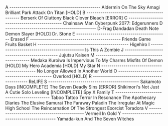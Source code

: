 A ---------------------------------------------
  Aldermin On The Sky
  Amagi Brilliant Park
  Attack On Titan [HOLD]
B ---------------------------------------------
  Berserk Of Gluttony
  Black Clover
  Bleach [ERROR]
C ---------------------------------------------
  Chainsaw Man
  Cyberpunk 2077: Edgerunners
D ---------------------------------------------
  D-Frag
  Dandadan
  Death Note
  Demon Slayer [HOLD]
  Dr. Stone
E ---------------------------------------------
  Erased
F ---------------------------------------------
  Friends Game
  Fruits Basket
H ---------------------------------------------
  Higehiro
I ---------------------------------------------
  Is This A Zombie
J ---------------------------------------------
  Jujutsu Kaisen
M ---------------------------------------------
  Medaka Kuroiwa Is Impervious To My Charms
  Misfits Of Demon [HOLD]
  My Hero Academia [HOLD]
  My Star
N ---------------------------------------------
  No Longer Allowed In Another World
O ---------------------------------------------
  Overlord [HOLD]
R ---------------------------------------------
  ReLIFE
S ---------------------------------------------
  Sakamoto Days [INCOMPLETE]
  The Seven Deadly Sins [ERROR]
  Shikimori's Not Just A Cutie
  Solo Leveling [INCOMPLETE]
  Spy X Family
T ---------------------------------------------
  Taboo Tattoo
  Terror In Resonance
  The Apothecary Diaries
  The Elusive Samurai
  The Faraway Paladin
  The Irregular At Magic High School
  The Reincarnation Of The Strongest Exorcist
  Toradora
V ---------------------------------------------
  Vermeil In Gold
Y ---------------------------------------------
  Yamada-kun And The Seven Witches
